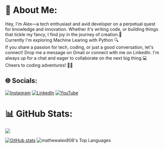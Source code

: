 # 💫 About Me:
Hey, I'm Alex—a tech enthusiast and avid developer on a perpetual quest for knowledge and innovation. Whether it's writing code, or building things that tickle my fancy, I find joy in the journey of creation.🚀 <br>Currently I'm exploring Machine Learing with Python 🔍<br>If you share a passion for tech, coding, or just a good conversation, let's connect!  Drop me a message on Gmail or connect with me on LinkedIn. I'm always up for a chat and eager to collaborate on the next big thing.💻  <br>Cheers to coding adventures! 🚀✨


## 🌐 Socials:
[![Instagram](https://img.shields.io/badge/Instagram-%23E4405F.svg?logo=Instagram&logoColor=white)](https://instagram.com/_a.l_x_.x_) [![LinkedIn](https://img.shields.io/badge/LinkedIn-%230077B5.svg?logo=linkedin&logoColor=white)](https://linkedin.com/in/alex-mathew-7951a0256) [![YouTube](https://img.shields.io/badge/YouTube-%23FF0000.svg?logo=YouTube&logoColor=white)](https://youtube.com/@alexmathew526)<br>


# 📊 GitHub Stats:
![](https://github-readme-streak-stats.herokuapp.com/?user=mathewalex806&theme=dark&hide_border=true)<br/>


[![GitHub stats](https://github-readme-stats-olcd.vercel.app/api?username=mathewalex806&show_icons=true&theme=dark&card_width=400&hide_title=true&hide_border=true)](https://github.com/mathewalex806)
![mathewalex806's Top Languages](https://github-readme-stats.vercel.app/api/top-langs/?username=mathewalex806&theme=dark&show_icons=true&hide_border=true&layout=compact)
